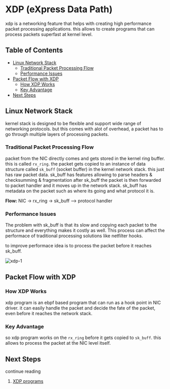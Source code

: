 # XDP (eXpress Data Path)

xdp is a networking feature that helps with creating high performance packet processing applications. this allows to create programs that can process packets superfast at kernel level.

## Table of Contents

- [Linux Network Stack](#linux-network-stack)
  - [Traditional Packet Processing Flow](#traditional-packet-processing-flow)
  - [Performance Issues](#performance-issues)
- [Packet Flow with XDP](#packet-flow-with-xdp)
  - [How XDP Works](#how-xdp-works)
  - [Key Advantage](#key-advantage)
- [Next Steps](#next-steps)

## Linux Network Stack

kernel stack is designed to be flexible and support wide range of networking protocols. but this comes with alot of overhead, a packet has to go through multiple layers of processing packets.

### Traditional Packet Processing Flow

packet from the NIC directly comes and gets stored in the kernel ring buffer.
this is called `rx_ring`. the packet gets copied to an instance of data structure called `sk_buff` (socket buffer) in the kernel network stack. this just has raw packet data.
sk_buff has features allowing to parse headers & checksumming & fragmentation
after sk_buff the packet is then forwarded to packet handler and it moves up in the network stack.
sk_buff has metadata on the packet such as where its going and what protocol it is.

**Flow:** NIC -> rx_ring -> sk_buff --> protocol handler

### Performance Issues

The problem with sk_buff is that its slow and copying each packet to the structure and everything makes it costly as well. This process can affect the performace of traditional processing solutions like netfilter hooks.

to improve performace idea is to process the packet before it reaches sk_buff.

![xdp-1](https://imgix.datadoghq.com/img/blog/xdp-intro/xdp-1.png?auto=compress%2Cformat&cs=origin&lossless=true&fit=max&q=75&w=1026&h=&dpr=1)

## Packet Flow with XDP

### How XDP Works

xdp program is an ebpf based program that can run as a hook point in NIC driver. it can easily handle the packet and decide the fate of the packet, even before it reaches the network stack.

### Key Advantage

so xdp program works on the `rx_ring` before it gets copied to `sk_buff`. this allows to process the packet at the NIC level itself.

## Next Steps

continue reading

1. [XDP programs](./xdp-program.md)

